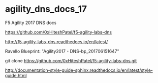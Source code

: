 # agility_dns_docs_17
F5 Agility 2017 DNS docs

https://github.com/0xHiteshPatel/f5-agility-labs-dns

http://f5-agility-labs-dns.readthedocs.io/en/latest/

Ravello Blueprint: "Agility2017 - DNS-bp_201706151647"

git clone https://github.com/0xHiteshPatel/f5-agility-labs-dns.git

http://documentation-style-guide-sphinx.readthedocs.io/en/latest/style-guide.html
